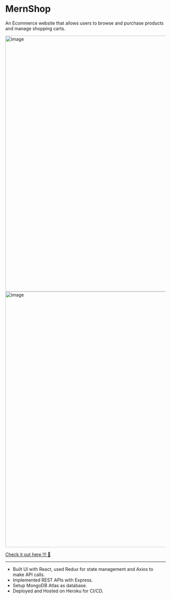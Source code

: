 # MernShop
An Ecommerce website that allows users to browse and purchase products and manage shopping carts.

<img width="800" alt="image" src="https://user-images.githubusercontent.com/97186212/169948099-9142e818-4696-4d9b-a450-25ba228b6e42.png">

<img width="800" alt="image" src="https://user-images.githubusercontent.com/97186212/169948226-141fd0c4-8318-46b9-b6c3-a56377a6a483.png">

[Check it out here !!! 🥳](https://mernshop1.herokuapp.com/)

---

- Built UI with React, used Redux for state management and Axios to make API calls. 
- Implemented REST APIs with Express. 
- Setup MongoDB Atlas as database. 
- Deployed and Hosted on Heroku for CI/CD.
